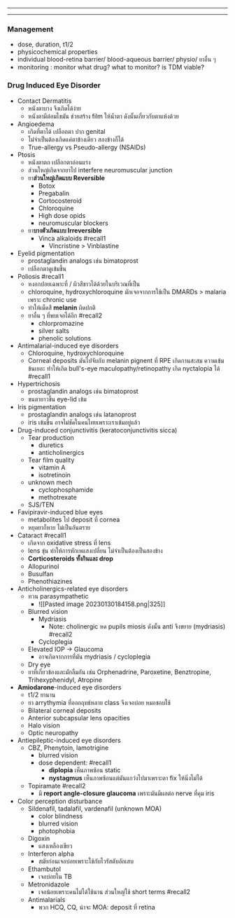 
--- 
---
### Management
- dose, duration, t1/2
- physicochemical properties
- individual blood-retina barrier/ blood-aqueous barrier/ physio/ ยาอื่น ๆ
- monitoring : monitor what drug? what to monitor? is TDM viable?

### Drug Induced Eye Disorder
- Contact Dermatitis
	- หนังตาบาง จึงเกิดได้ง่าย
	- หนังตามีต่อมไขมัน ช่วยสร้าง film ให้น้ำตา ดังนั้นเกี่ยวกับตาแห้งด้วย
- Angioedema
	- เกิดที่ตาได้ เปลือกตา ปาก genital
	- ไม่จำเป็นต้องเกิดแค่ตาข้างเดียว สองข้างก็ได้
	- True-allergy vs Pseudo-allergy (NSAIDs)
- Ptosis 
	- หนังตาตก เปลือกตาอ่อนแรง
	- ส่วนใหญ่เกิดจากยาไป interfere neuromuscular junction
	- ยา**ส่วนใหญ่เกิดแบบ Reversible**
		- Botox
		- Pregabalin
		- Cortocosteroid
		- Chloroquine
		- High dose opids
		- neuromuscular blockers
	- ยา**บางตัวเกิดแบบ Irreversible**
		- Vinca alkaloids #recall1
			- Vincristine > Vinblastine
- Eyelid pigmentation 
	- prostaglandin analogs เช่น bimatoprost
	- เปลือกตาดูเข้มขึ้น
- Poliosis  #recall1
	- หงอกปอยเฉพาะที่ / ผิวสีขาวได้ด้วยในบริเวณที่เป็น
	- chloroquine, hydroxychloroquine มักเจอจากการใช้เป็น DMARDs > malaria เพราะ chronic use
	- ทำให้เม็ดสี **melanin** ผิดปกติ
	- ยาอื่น ๆ ที่พบเจอได้อีก #recall2 
		- chlorpromazine
		- silver salts
		- phenolic solutions
- Antimalarial-induced eye disorders 
	- Chloroquine, hydroxychloroquine
	- Corneal deposits มันไปจับกับ melanin pignent ที่ RPE เกิดกานสะสม ความเข้มข้นเยอะ ทำให้เกิด bull's-eye maculopathy/retinopathy เกิด nyctalopia ได้ #recall1
- Hypertrichosis
	- prostaglandin analogs เช่น bimatoprost
	- ขนตายาวขึ้น eye-lid เข้ม
- Iris pigmentation
	- prostaglandin analogs เช่น latanoprost
	- iris เข้มขึ้น อาจไม่ชัดในคนไทยเพราะเราเข้มอยู่แล้ว
- Drug-induced conjunctivitis (keratoconjunctivitis sicca)
	- Tear production
		- diuretics
		- anticholinergics
	- Tear film quality
		- vitamin A
		- isotretinoin
	- unknown mech
		- cyclophosphamide
		- methotrexate
	- SJS/TEN
- Favipiravir-induced blue eyes
	- metabolites ไป deposit ที่ cornea
	- หยุดยาก็หาย ไม่เป็นอันตราย
- Cataract #recall1
	- เกิดจาก oxidative stress ที่ lens
	- lens ขุ่น ทำให้การหักเหแสงเปลี่ยน ไม่จำเป็นต้องเป็นสองข้าง
	- **Corticosteroids ทั้งกินและ drop**
	- Allopurinol
	- Busulfan
	- Phenothiazines
- Anticholinergics-related eye disorders
	- ทวน parasympathetic 
		- ![[Pasted image 20230130184158.png|325]] 
	- Blurred vision
		- Mydriasis
			- Note: cholinergic หด pupils miosis ดังนั้น anti จึงขยาย (mydriasis) #recall2 
		- Cycloplegia
	- Elevated IOP -> Glaucoma
		- อาจเกิดจากการที่มัน mydriasis / cycloplegia
	- Dry eye
	- ยาที่เกี่ยวข้องและมักลืมกัน เช่น Orphenadrine, Paroxetine, Benztropine, Trihexyphenidyl, Atropine
- **Amiodarone**-induced eye disorders
	- t1/2 ยานาน
	- ยา arrythymia ที่ออกฤทธ์หลาย class จึงเจอบ่อย หมอชอบใช้
	- Bilateral corneal deposits
	- Anterior subcapsular lens opacities
	- Halo vision
	- Optic neuropathy
- Antiepileptic-induced eye disorders
	- CBZ, Phenytoin, lamotrigine
		- blurred vision
		- dose dependent: #recall1
			- **diplopia** เห็นภาพซ้อน static 
			- **nystagmus** เห็นภาพซ้อนแต่มันแกว่งไปมาเพราะตา fix ให้นิ่งไม่ได้
	- Topiramate #recall2 
		- มี **report angle-closure glaucoma** เพราะมันมีผลต่อ nerve ที่คุม iris
- Color perception disturbance
	- Sildenafil, tadalafil, vardenafil (unknown MOA)
		- color blindness
		- blurred vision
		- photophobia
	- Digoxin
		- แสงเหลืองเขียว
	- Interferon alpha
		- สมัยก่อนเจอบ่อยเพราะใช้กับไวรัสตับอักเสบ
	- Ethambutol
		- เจอบ่อยใน TB
	- Metronidazole
		- เจอน้อยเพราะคนไม่ได้ใช้นาน ส่วนใหญ่ใช้ short terms #recall2 
	- Antimalarials
		- พวก HCQ, CQ, น่าจะ MOA: deposit ที่ retina